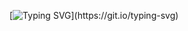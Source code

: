 [![Typing SVG](https://readme-typing-svg.herokuapp.com?font=Fira+Code&pause=1000&color=08FFDA&width=435&lines=Hi+there%2C+I'm+Xenia!)](https://git.io/typing-svg)

<!--
**xemura/xemura** is a ✨ _special_ ✨ repository because its `README.md` (this file) appears on your GitHub profile.

Here are some ideas to get you started:

- 🔭 I’m currently working on ...
- 🌱 I’m currently learning ...
- 👯 I’m looking to collaborate on ...
- 🤔 I’m looking for help with ...
- 💬 Ask me about ...
- 📫 How to reach me: ...
- 😄 Pronouns: ...
- ⚡ Fun fact: ...
-->
